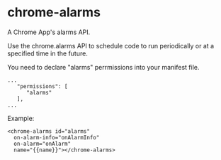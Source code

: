 # chrome-alarms
A Chrome App's alarms API.

Use the chrome.alarms API to schedule code to run periodically or at a specified
time in the future.

You need to declare "alarms" perrmissions into your manifest file.

    ...
       "permissions": [
          "alarms"
       ],
    ...

Example:

    <chrome-alarms id="alarms"
      on-alarm-info="onAlarmInfo"
      on-alarm="onAlarm"
      name="{{name}}"></chrome-alarms>
